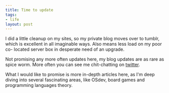 ```yaml
--- 
title: Time to update
tags: 
- life
layout: post
---
```

I did a little cleanup on my sites, so my private blog moves over to tumblr,
which is excellent in all imaginable ways. Also means less load on my poor co-
located server box in desperate need of an upgrade.

Not promising any more often updates here, my blog updates are as rare as
spice worm. More often you can see me chit-chatting on
[twitter](http://twitter.com/berkus).

What I would like to promise is more in-depth articles here, as I'm deep
diving into several fascinating areas, like OSdev, board games and programming
languages theory.
